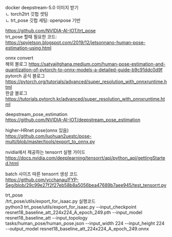 docker deepstream-5.0 이미지 받기  
ㄴ torch2trt 깃헙 셋팅  
ㄴ trt_pose 깃헙 세팅: openpose 기반  

https://github.com/NVIDIA-AI-IOT/trt_pose  
trt_pose 할때 필요한 코드:  
https://spyjetson.blogspot.com/2019/12/jetsonnano-human-pose-estimation-using.html  

onnx convert  
해외 블로그 https://satyajitghana.medium.com/human-pose-estimation-and-quantization-of-pytorch-to-onnx-models-a-detailed-guide-b9c91ddc0d9f  
pytorch 공식 블로그 https://pytorch.org/tutorials/advanced/super_resolution_with_onnxruntime.html  
한글 블로그 https://tutorials.pytorch.kr/advanced/super_resolution_with_onnxruntime.html  

deepstream_pose_estimation  
https://github.com/NVIDIA-AI-IOT/deepstream_pose_estimation  

higher-HRnet pose(onnx 있음)  
https://github.com/luohuan2uestc/pose-multi/blob/master/tools/export_to_onnx.py  

nvidia에서 제공하는 tensorrt 실행 가이드  
https://docs.nvidia.com/deeplearning/tensorrt/api/python_api/gettingStarted.html  

batch 사이즈 따른 tensorrt 생성 코드  
https://github.com/ycchanau/FYP-Seg/blob/29c99e27f2f27eb58b8a5056bea47689b7aee945/test_tensorrt.py  


trt_pose  
/trt_pose/utils/export_for_isaac.py 실행코드  
python3 trt_pose/utils/export_for_isaac.py --input_checkpoint resnet18_baseline_att_224x224_A_epoch_249.pth --input_model resnet18_baseline_att --input_topology tasks/human_pose/human_pose.json --input_width 224 --input_height 224 --output_model resnet18_baseline_att_224x224_A_epoch_249.onnx  
